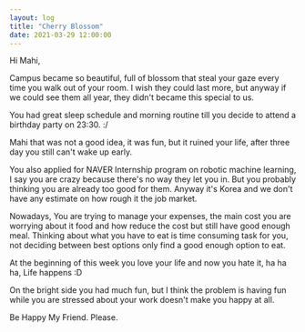 ```yaml
---
layout: log
title: "Cherry Blossom"
date: 2021-03-29 12:00:00
---
```


Hi Mahi,

Campus became so beautiful, full of blossom that steal your gaze every time you walk out of your room.
I wish they could last more, but anyway if we could see them all year, they didn't became this special to us.

You had great sleep schedule and morning routine till you decide to attend a birthday party on 23:30. :/

Mahi that was not a good idea, it was fun, but it ruined your life, after three day you still can't wake up early.

You also applied for NAVER Internship program on robotic machine learning, I say you are crazy because there's no way they let you in.
But you probably thinking you are already too good for them. Anyway it's Korea and we don't have any estimate on how rough it the job market.

Nowadays, You are trying to manage your expenses, the main cost you are worrying about it food and how reduce the cost but still have good enough meal.
Thinking about what you have to eat is time consuming task for you, not deciding between best options only find a good enough option to eat.

At the beginning of this week you love your life and now you hate it, ha ha ha, Life happens :D

On the bright side you had much fun, but I think the problem is having fun while you are stressed about your work doesn't make you happy at all.

Be Happy My Friend. Please.
